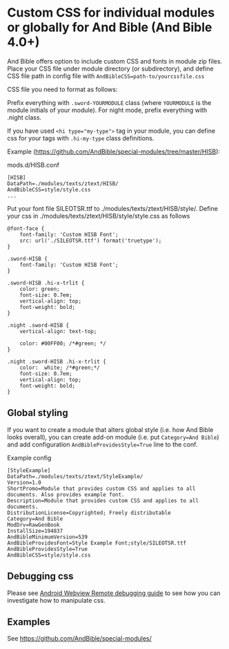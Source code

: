 # Custom CSS for individual modules or globally for And Bible (And Bible 4.0+) 

And Bible offers option to include custom CSS and fonts in module zip files.
Place your CSS file under module directory (or subdirectory), and define CSS file path in config file with
`AndBibleCSS=path-to/yourcssfile.css`

CSS file you need to format as follows:

Prefix everything with `.sword-YOURMODULE` class (where `YOURMODULE` is the module initials of your module).
For night mode, prefix everything with .night class.

If you have used `<hi type="my-type">` tag in your module, you can define css for your tags with `.hi-my-type` class definitions.

Example (https://github.com/AndBible/special-modules/tree/master/HISB):

mods.d/HISB.conf

```
[HISB]
DataPath=./modules/texts/ztext/HISB/
AndBibleCSS=style/style.css
...
```


Put your font file SILEOTSR.ttf to ./modules/texts/ztext/HISB/style/.
Define your css in ./modules/texts/ztext/HISB/style/style.css as follows

```
@font-face {
    font-family: 'Custom HISB Font';
    src: url('./SILEOTSR.ttf') format('truetype');
}

.sword-HISB {
    font-family: 'Custom HISB Font';
}

.sword-HISB .hi-x-trlit {
    color: green;
    font-size: 0.7em;
    vertical-align: top;
    font-weight: bold;
}

.night .sword-HISB {
    vertical-align: text-top;
 
    color: #00FF00; /*#green; */
}

.night .sword-HISB .hi-x-trlit {
    color:  white; /*#green;*/
    font-size: 0.7em;
    vertical-align: top;
    font-weight: bold;
}
```

## Global styling

If you want to create a module that alters global style (i.e. how And Bible looks overall), you can create add-on module (i.e. put `Category=And Bible`) and add configuration `AndBibleProvidesStyle=True` line to the conf. 

Example config 

```
[StyleExample]
DataPath=./modules/texts/ztext/StyleExample/
Version=1.0
ShortPromo=Module that provides custom CSS and applies to all documents. Also provides example font.
Description=Module that provides custom CSS and applies to all documents.
DistributionLicense=Copyrighted; Freely distributable
Category=And Bible
ModDrv=RawGenBook
InstallSize=194837
AndBibleMinimumVersion=539
AndBibleProvidesFont=Style Example Font;style/SILEOTSR.ttf
AndBibleProvidesStyle=True
AndBibleCSS=style/style.css
```

## Debugging css

Please see [Android Webview Remote debugging guide](https://developer.chrome.com/docs/devtools/remote-debugging/) to see how you can investigate how to manipulate css.

## Examples

See https://github.com/AndBible/special-modules/
